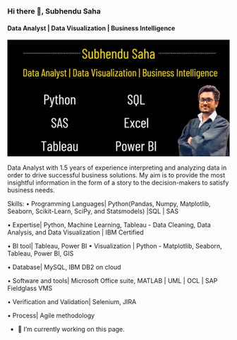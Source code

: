 ### Hi there 👋, Subhendu Saha
#### Data Analyst | Data Visualization | Business Intelligence
![Data Analyst | Data Visualization | Business Intelligence](https://github.com/Subhendu-Saha/Subhendu-Saha/blob/main/Capture2.PNG)

Data Analyst with 1.5 years of experience interpreting and analyzing data in order to drive successful business solutions. My aim is to provide the most insightful information in the form of a story to the decision-makers to satisfy business needs.

Skills: 
• Programming Languages| Python(Pandas, Numpy, Matplotlib, Seaborn, Scikit-Learn, SciPy, and Statsmodels) |SQL | SAS 

• Expertise| Python, Machine Learning, Tableau - Data Cleaning, Data Analysis, and Data Visualization | IBM Certified

• BI tool| Tableau, Power BI • Visualization | Python - Matplotlib, Seaborn, Tableau, Power BI, GIS 

• Database| MySQL, IBM DB2 on cloud 

• Software and tools| Microsoft Office suite, MATLAB | UML | OCL | SAP Fieldglass VMS 

• Verification and Validation| Selenium, JIRA 

• Process| Agile methodology

- 🔭 I’m currently working on this page. 






